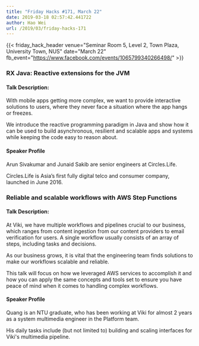 ```yaml
---
title: "Friday Hacks #171, March 22"
date: 2019-03-18 02:57:42.441722
author: Hao Wei
url: /2019/03/friday-hacks-171
---
```


{{< friday_hack_header
    venue="Seminar Room 5, Level 2, Town Plaza, University Town, NUS"
    date="March 22"
    fb_event="https://www.facebook.com/events/1065799340266498/" >}}


### RX Java: Reactive extensions for the JVM

#### Talk Description:

With mobile apps getting more complex, we want to provide interactive solutions to users, where they never face a situation where the app hangs or freezes.

We introduce the reactive programming paradigm in Java and show how it can be used to build asynchronous, resilient and scalable apps and systems while keeping the code easy to reason about.

#### Speaker Profile

Arun Sivakumar and Junaid Sakib are senior engineers at Circles.Life.

Circles.Life is Asia’s first fully digital telco and consumer company, launched in June 2016.

### Reliable and scalable workflows with AWS Step Functions

#### Talk Description:

At Viki, we have multiple workflows and pipelines crucial to our business, which ranges from content ingestion from our content providers to email verification for users. A single workflow usually consists of an array of steps, including tasks and decisions.

As our business grows, it is vital that the engineering team finds solutions to make our workflows scalable and reliable.

This talk will focus on how we leveraged AWS services to accomplish it and how you can apply the same concepts and tools set to ensure you have peace of mind when it comes to handling complex workflows.

#### Speaker Profile

Quang is an NTU graduate, who has been working at Viki for almost 2 years as a system multimedia engineer in the Platform team.

His daily tasks include (but not limited to) building and scaling interfaces for Viki's multimedia pipeline.
